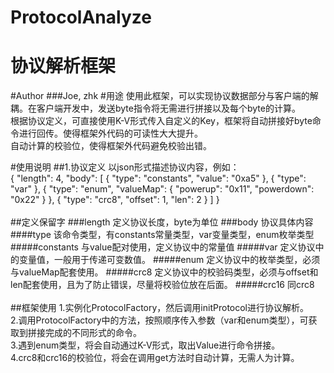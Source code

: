 # ProtocolAnalyze
协议解析框架
============
#Author
###Joe,	zhk
#用途
使用此框架，可以实现协议数据部分与客户端的解耦。在客户端开发中，发送byte指令将无需进行拼接以及每个byte的计算。<br>
根据协议定义，可直接使用K-V形式传入自定义的Key，框架将自动拼接好byte命令进行回传。使得框架外代码的可读性大大提升。<br>
自动计算的校验位，使得框架外代码避免校验出错。

#使用说明
##1.协议定义
以json形式描述协议内容，例如：<br>
{
	"length": 4,
	"body": [
	{
		"type": "constants",
		"value": "0xa5"
	},
	{
		"type": "var"
	},
	{
		"type": "enum",
		"valueMap": {
			"powerup": "0x11",
			"powerdown": "0x22"
		}
	},
	{
		"type": "crc8",
		"offset": 1,
		"len": 2
	}
	]
}<br>
<br>
##定义保留字
###length
定义协议长度，byte为单位
###body
协议具体内容
####type
该命令类型，有constants常量类型，var变量类型，enum枚举类型
#####constants
与value配对使用，定义协议中的常量值
#####var
定义协议中的变量值，一般用于传递可变数值。
#####enum
定义协议中的枚举类型，必须与valueMap配套使用。
#####crc8
定义协议中的校验码类型，必须与offset和len配套使用，且为了防止错误，尽量将校验位放在后面。
#####crc16
同crc8
<br>
<br>
##框架使用
1.实例化ProtocolFactory，然后调用initProtocol进行协议解析。<br>
2.调用ProtocolFactory中的方法，按照顺序传入参数（var和enum类型），可获取到拼接完成的不同形式的命令。<br>
3.遇到enum类型，将会自动通过K-V形式，取出Value进行命令拼接。<br>
4.crc8和crc16的校验位，将会在调用get方法时自动计算，无需人为计算。<br>
